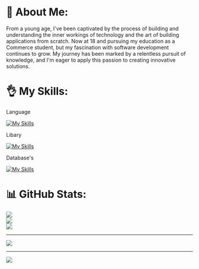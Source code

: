 # 💫 About Me:
From a young age, I've been captivated by the process of building and understanding the inner workings of technology and the art of building applications from scratch. Now at 18 and pursuing my education as a Commerce student, but my fascination with software development continues to grow. My journey has been marked by a relentless pursuit of knowledge, and I'm eager to apply this passion to creating innovative solutions.

# 👌 My Skills:
Language<br />

[![My Skills](https://skillicons.dev/icons?i=java,js,sql,html,css)](https://skillicons.dev)

Libary<br />

[![My Skills](https://skillicons.dev/icons?i=spring,maven,express,react,next,native,redux)](https://skillicons.dev)

Database's<br />

[![My Skills](https://skillicons.dev/icons?i=mysql,mongodb)](https://skillicons.dev)

# 📊 GitHub Stats:
![](https://github-readme-stats.vercel.app/api?username=harshsahu12&theme=gotham&hide_border=true&include_all_commits=false&count_private=false)<br/>
![](https://github-readme-streak-stats.herokuapp.com/?user=harshsahu12&theme=gotham&hide_border=true)<br/>
![](https://github-readme-stats.vercel.app/api/top-langs/?username=harshsahu12&theme=gotham&hide_border=true&include_all_commits=false&count_private=false&layout=compact)

---
[![](https://visitcount.itsvg.in/api?id=harshsahu12&icon=0&color=0)](https://visitcount.itsvg.in)

<!-- Proudly created with GPRM ( https://gprm.itsvg.in ) -->

---
[![](https://visitcount.itsvg.in/api?id=harshsahu12&icon=0&color=0)](https://visitcount.itsvg.in)

<!-- Proudly created with GPRM ( https://gprm.itsvg.in ) -->
